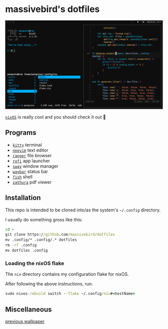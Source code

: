 # massivebird's dotfiles

![preview-main](./res/preview-main.png)

[`nixOS`](https://nixos.org/) is really cool and you should check it out 🐧

## Programs

+ [`kitty`](https://sw.kovidgoyal.net/kitty/) terminal
+ [`neovim`](https://github.com/neovim/neovim) text editor
+ [`ranger`](https://github.com/ranger/ranger) file browser
+ [`rofi`](https://github.com/davatorium/rofi) app launcher
+ [`sway`](https://github.com/swaywm/sway) window manager
+ [`waybar`](https://github.com/Alexays/Waybar) status bar
+ [`fish`](https://github.com/fish-shell/fish-shell) shell
+ [`zathura`](https://pwmt.org/projects/zathura/) pdf viewer

## Installation

This repo is intended to be cloned into/as the system's `~/.config` directory.

I usually do something gross like this:

```cmd
cd ~
git clone https://github.com/massivebird/dotfiles
mv .config/* .config/.* dotfiles
rm -rf .config
mv dotfiles .config
```

### Loading the nixOS flake

The `nix` directory contains my configuration flake for nixOS.

After following the above instructions, run:

```cmd
sudo nixos-rebuild switch --flake ~/.config/nix#<hostName>
```

## Miscellaneous

[previous wallpaper](https://unsplash.com/photos/VWEFQ7q9GFw)
